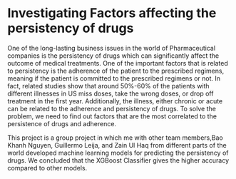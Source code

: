 # Investigating Factors affecting the persistency of drugs

One of the long-lasting business issues in the world of Pharmaceutical companies is the persistency of drugs which can significantly affect the outcome of medical treatments. One of the important factors that is related to persistency is the adherence of the patient to the prescribed regimens, meaning if the patient is committed to the prescribed regimens or not. In fact, related studies show that around 50%-60% of the patients with different illnesses in US miss doses, take the wrong doses, or drop off treatment in the first year. Additionally, the illness, either chronic or acute can be related to the adherence and persistency of drugs. To solve the problem, we need to find out factors that are the most correlated to the persistence of drugs and adherence.

This project is a group project in which me with other team members,Bao Khanh Nguyen, Guillermo Leija, and Zain Ul Haq from different parts of the world developed machine learning models for predicting the persistency of drugs. We concluded that the XGBoost Classifier gives the higher accuracy compared to other models.
